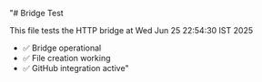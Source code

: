 "# Bridge Test

This file tests the HTTP bridge at Wed Jun 25 22:54:30 IST 2025

- ✅ Bridge operational
- ✅ File creation working
- ✅ GitHub integration active"